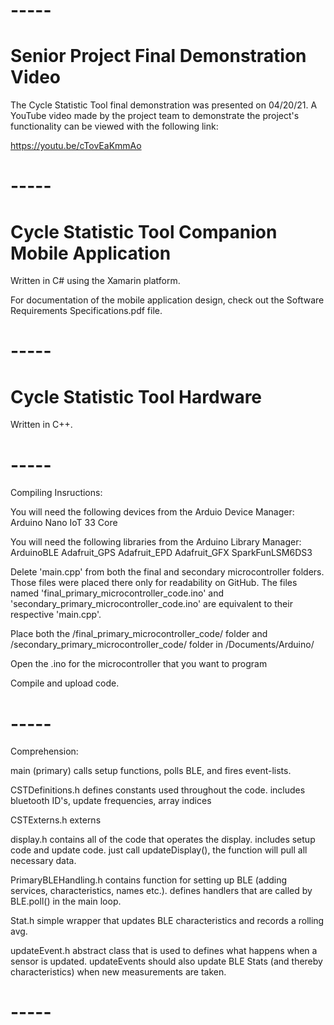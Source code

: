 # -----
# Senior Project Final Demonstration Video
The Cycle Statistic Tool final demonstration was presented on 04/20/21. A YouTube video made by the project team to demonstrate the project's functionality can be viewed with the following link:

https://youtu.be/cTovEaKmmAo
# -----
# Cycle Statistic Tool Companion Mobile Application
Written in C# using the Xamarin platform.

For documentation of the mobile application design, check out the Software Requirements Specifications.pdf file. 
# -----
# Cycle Statistic Tool Hardware
Written in C++.
# -----
Compiling Insructions:

You will need the following devices from the Arduio Device Manager:
	Arduino Nano IoT 33 Core

You will need the following libraries from the Arduino Library Manager:
	ArduinoBLE
	Adafruit_GPS
	Adafruit_EPD
	Adafruit_GFX
	SparkFunLSM6DS3

Delete 'main.cpp' from both the final and secondary microcontroller folders. Those files were placed there only for readability on GitHub. The files named 'final_primary_microcontroller_code.ino' and 'secondary_primary_microcontroller_code.ino' are equivalent to their respective 'main.cpp'.

Place both the /final_primary_microcontroller_code/ folder and /secondary_primary_microcontroller_code/ folder in /Documents/Arduino/

Open the .ino for the microcontroller that you want to program

Compile and upload code.
# -----
Comprehension:

main (primary)
	calls setup functions, polls BLE, and fires event-lists.


CSTDefinitions.h
	defines constants used throughout the code. includes bluetooth ID's, update frequencies, array indices
	
	
CSTExterns.h
	externs
	
	
display.h
	contains all of the code that operates the display. includes setup code and update code. just call updateDisplay(), the function will pull all necessary data.
	
	
PrimaryBLEHandling.h
	contains function for setting up BLE (adding services, characteristics, names etc.). defines handlers that are called by BLE.poll() in the main loop.
	
	
Stat.h
	simple wrapper that updates BLE characteristics and records a rolling avg.
	
	
updateEvent.h
	abstract class that is used to defines what happens when a sensor is updated. updateEvents should also update BLE Stats (and thereby characteristics) when new measurements are taken.
# -----  
